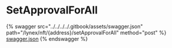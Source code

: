# SetApprovalForAll

{% swagger src="../../../../.gitbook/assets/swagger.json" path="/lynex/nft/{address}/setApprovalForAll" method="post" %}
[swagger.json](../../../../.gitbook/assets/swagger.json)
{% endswagger %}
